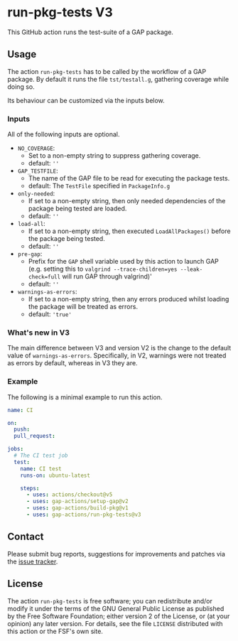 # run-pkg-tests V3

This GitHub action runs the test-suite of a GAP package.

## Usage

The action `run-pkg-tests` has to be called by the workflow of a GAP
package.
By default it runs the file `tst/testall.g`, gathering coverage while doing so.

Its behaviour can be customized via the inputs below.

### Inputs

All of the following inputs are optional.

- `NO_COVERAGE`:
  - Set to a non-empty string to suppress gathering coverage.
  - default: `''`
- `GAP_TESTFILE`:
  - The name of the GAP file to be read for executing the package tests.
  - default: The `TestFile` specified in `PackageInfo.g`
- `only-needed`:
  - If set to a non-empty string, then only needed dependencies of the package being tested are loaded.
  - default: `''`
- `load-all`:
  - If set to a non-empty string, then executed `LoadAllPackages()` before the package being tested.
  - default: `''`
- `pre-gap`:
  - Prefix for the `GAP` shell variable used by this action to launch GAP (e.g.
    setting this to `valgrind --trace-children=yes --leak-check=full` will run
    GAP through valgrind)'
  - default: `''`
- `warnings-as-errors`:
  - If set to a non-empty string, then any errors produced whilst loading the package will be treated as errors.
  - default: `'true'`

### What's new in V3

The main difference between V3 and version V2 is the change to the default
value of `warnings-as-errors`. Specifically, in V2, warnings were not treated as
errors by default, whereas in V3 they are.

### Example

The following is a minimal example to run this action.

```yaml
name: CI

on:
  push:
  pull_request:

jobs:
  # The CI test job
  test:
    name: CI test
    runs-on: ubuntu-latest

    steps:
      - uses: actions/checkout@v5
      - uses: gap-actions/setup-gap@v2
      - uses: gap-actions/build-pkg@v1
      - uses: gap-actions/run-pkg-tests@v3
```

## Contact

Please submit bug reports, suggestions for improvements and patches via
the [issue tracker](https://github.com/gap-actions/run-pkg-tests/issues).

## License

The action `run-pkg-tests` is free software; you can redistribute
and/or modify it under the terms of the GNU General Public License as published
by the Free Software Foundation; either version 2 of the License, or (at your
opinion) any later version. For details, see the file `LICENSE` distributed
with this action or the FSF's own site.
